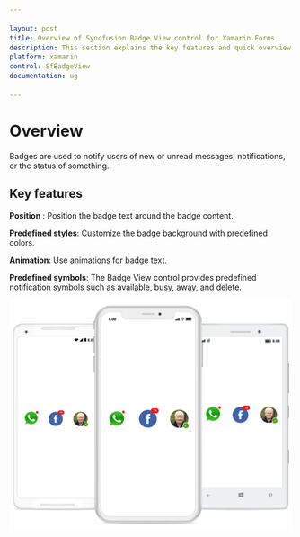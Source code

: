 ```yaml
---

layout: post
title: Overview of Syncfusion Badge View control for Xamarin.Forms
description: This section explains the key features and quick overview about Syncfusion Badge view control for Xamarin.Forms
platform: xamarin
control: SfBadgeView
documentation: ug

---
```


# Overview

Badges are used to notify users of new or unread messages, notifications, or the status of something.

## Key features

**Position** : Position the badge text around the badge content.

**Predefined styles**: Customize the badge background with predefined colors.

**Animation**: Use animations for badge text.

**Predefined symbols**: The Badge View control provides predefined notification symbols such as available, busy, away, and delete.

![Xamarin badge view overview](overview_images/overview.png)